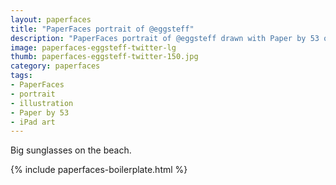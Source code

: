 ```yaml
---
layout: paperfaces
title: "PaperFaces portrait of @eggsteff"
description: "PaperFaces portrait of @eggsteff drawn with Paper by 53 on an iPad."
image: paperfaces-eggsteff-twitter-lg
thumb: paperfaces-eggsteff-twitter-150.jpg
category: paperfaces
tags: 
- PaperFaces
- portrait
- illustration
- Paper by 53
- iPad art
---
```


Big sunglasses on the beach.

{% include paperfaces-boilerplate.html %}